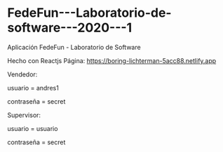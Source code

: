 # FedeFun---Laboratorio-de-software---2020---1
Aplicación FedeFun - Laboratorio de Software


Hecho con Reactjs
Página: https://boring-lichterman-5acc88.netlify.app

Vendedor:

usuario = andres1

contraseña = secret

Supervisor:

usuario = usuario

contraseña = secret
